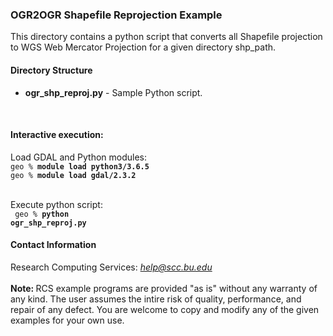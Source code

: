 <html>
<head>
    <link rel="stylesheet" href="/css/examples.css">
</head>
<body>
<h3>OGR2OGR Shapefile Reprojection Example</h3>
This directory contains a python script that converts all Shapefile projection to WGS Web Mercator Projection for a given directory shp_path.

<h4>Directory Structure</h4>

<ul>
<li><b>ogr_shp_reproj.py</b> - Sample Python script.</li>
</ul>


<br>
<h4>Interactive execution:</h4>
Load GDAL and Python modules:<br>
<code>geo % <b>module load python3/3.6.5</b></code><br>
<code>geo % <b>module load gdal/2.3.2</b></code><br>
<br>

Execute python script:<br>
<code> geo % <b>python ogr_shp_reproj.py</b></code><br>


<h4>Contact Information</h4>

Research Computing Services: <em>help@scc.bu.edu</em>
<br><br>
<b>Note: </b>RCS example programs are provided "as is" without any warranty of any kind. The user assumes the intire risk of quality, performance, and repair of any defect. You are welcome to copy and modify any of the given examples for your own use. 

</body>
</html>
